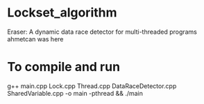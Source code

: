 # Lockset_algorithm
Eraser: A dynamic data race detector for multi-threaded programs
 ahmetcan was here
# To compile  and run

g++ main.cpp Lock.cpp Thread.cpp DataRaceDetector.cpp SharedVariable.cpp -o main -pthread && ./main